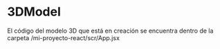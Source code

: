 # 3DModel
El código del modelo 3D que está en creación se encuentra dentro de la carpeta /mi-proyecto-react/scr/App.jsx
